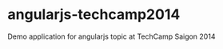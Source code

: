 angularjs-techcamp2014
======================

Demo application for angularjs topic at TechCamp Saigon 2014

